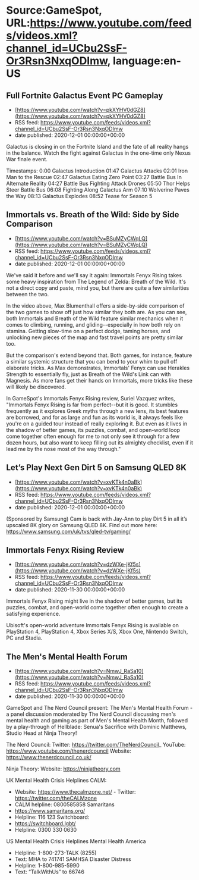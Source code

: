 # Source:GameSpot, URL:https://www.youtube.com/feeds/videos.xml?channel_id=UCbu2SsF-Or3Rsn3NxqODImw, language:en-US

## Full Fortnite Galactus Event PC Gameplay
 - [https://www.youtube.com/watch?v=pkXYHV0dGZ8](https://www.youtube.com/watch?v=pkXYHV0dGZ8)
 - RSS feed: https://www.youtube.com/feeds/videos.xml?channel_id=UCbu2SsF-Or3Rsn3NxqODImw
 - date published: 2020-12-01 00:00:00+00:00

Galactus is closing in on the Fortnite Island and the fate of all reality hangs in the balance. Watch the fight against Galactus in the one-time only Nexus War finale event.

Timestamps:
0:00 Galactus Introduction
01:47 Galactus Attacks
02:01 Iron Man to the Rescue
02:47 Galactus Eating Zero Point
03:27 Battle Bus In Alternate Reality
04:27 Battle Bus Fighting Attack Drones
05:50 Thor Helps Steer Battle Bus
06:08 Fighting Along Galactus Arm
07:10 Wolverine Paves the Way
08:13 Galactus Explodes
08:52 Tease for Season 5

## Immortals vs. Breath of the Wild: Side by Side Comparison
 - [https://www.youtube.com/watch?v=BSuMZyCWqLQ](https://www.youtube.com/watch?v=BSuMZyCWqLQ)
 - RSS feed: https://www.youtube.com/feeds/videos.xml?channel_id=UCbu2SsF-Or3Rsn3NxqODImw
 - date published: 2020-12-01 00:00:00+00:00

We've said it before and we'll say it again: Immortals Fenyx Rising takes some heavy inspiration from The Legend of Zelda: Breath of the Wild. It's not a direct copy and paste, mind you, but there are quite a few similarities between the two.

In the video above, Max Blumenthall offers a side-by-side comparison of the two games to show off just how similar they both are. As you can see, both Immortals and Breath of the Wild feature similar mechanics when it comes to climbing, running, and gliding--especially in how both rely on stamina. Getting slow-time on a perfect dodge, taming horses, and unlocking new pieces of the map and fast travel points are pretty similar too.

But the comparison's extend beyond that. Both games, for instance, feature a similar systemic structure that you can bend to your whim to pull off elaborate tricks. As Max demonstrates, Immortals' Fenyx can use Herakles Strength to essentially fly, just as Breath of the Wild's Link can with Magnesis. As more fans get their hands on Immortals, more tricks like these will likely be discovered.

In GameSpot's Immortals Fenyx Rising review, Suriel Vazquez writes, "Immortals Fenyx Rising is far from perfect--but it is good. It stumbles frequently as it explores Greek myths through a new lens, its best features are borrowed, and for as large and fun as its world is, it always feels like you're on a guided tour instead of really exploring it. But even as it lives in the shadow of better games, its puzzles, combat, and open-world loop come together often enough for me to not only see it through for a few dozen hours, but also want to keep filling out its almighty checklist, even if it lead me by the nose most of the way through."

## Let’s Play Next Gen Dirt 5 on Samsung QLED 8K
 - [https://www.youtube.com/watch?v=xvKTk4n0aBk](https://www.youtube.com/watch?v=xvKTk4n0aBk)
 - RSS feed: https://www.youtube.com/feeds/videos.xml?channel_id=UCbu2SsF-Or3Rsn3NxqODImw
 - date published: 2020-12-01 00:00:00+00:00

(Sponsored by Samsung) Cam is back with Jay-Ann to play Dirt 5 in all it’s upscaled 8K glory on Samsung QLED 8K. Find out more here: https://www.samsung.com/uk/tvs/qled-tv/gaming/

## Immortals Fenyx Rising Review
 - [https://www.youtube.com/watch?v=dzWXe-jKf5s](https://www.youtube.com/watch?v=dzWXe-jKf5s)
 - RSS feed: https://www.youtube.com/feeds/videos.xml?channel_id=UCbu2SsF-Or3Rsn3NxqODImw
 - date published: 2020-11-30 00:00:00+00:00

Immortals Fenyx Rising might live in the shadow of better games, but its puzzles, combat, and open-world come together often enough to create a satisfying experience.

Ubisoft's open-world adventure Immortals Fenyx Rising is available on PlayStation 4, PlayStation 4, Xbox Series X/S, Xbox One, Nintendo Switch, PC and Stadia.

## The Men's Mental Health Forum
 - [https://www.youtube.com/watch?v=NmwJ_RaSa10](https://www.youtube.com/watch?v=NmwJ_RaSa10)
 - RSS feed: https://www.youtube.com/feeds/videos.xml?channel_id=UCbu2SsF-Or3Rsn3NxqODImw
 - date published: 2020-11-30 00:00:00+00:00

GameSpot and The Nerd Council present:  The Men's Mental Health Forum - a panel discussion moderated by The Nerd Council discussing men's mental health and gaming as part of Men's Mental Health Month, followed by a play-through of Hellblade: Senua's Sacrifice with Dominic Matthews, Studio Head at Ninja Theory!

The Nerd Council:
Twitter: https://twitter.com/TheNerdCouncil_
YouTube: https://www.youtube.com/thenerdcouncil
Website: https://www.thenerdcouncil.co.uk/

Ninja Theory:
Website: https://ninjatheory.com


UK Mental Health Crisis Helplines
CALM:
- Website: https://www.thecalmzone.net/ - Twitter: https://twitter.com/theCALMzone
- CALM helpline: 0800585858
Samaritans
- https://www.samaritans.org/
- Helpline: 116 123
Switchboard:
- https://switchboard.lgbt/
- Helpline: 0300 330 0630

US Mental Health Crisis Helplines
Mental Health America
- Helpline: 1-800-273-TALK (8255)
- Text: MHA to 741741
SAMHSA Disaster Distress
- Helpline: 1-800-985-5990
- Text: “TalkWithUs” to 66746

